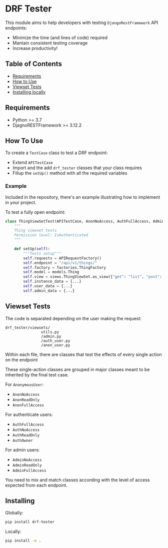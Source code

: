 # DRF Tester

This module aims to help developers with testing `DjangoRestFramework` API endpoints:

- Minimize the time (and lines of code) required
- Mantain consistent testing coverage
- Increase productivity!

## Table of Contents

- [Requirements](#requirements)
- [How to Use](#how-to-use)
- [Viewset Tests](#viewset-tests)
- [Installing locally](#installing-locally)

## Requirements

- Python >= 3.7
- DjagnoRESTFramework >= 3.12.2


## How To Use


To create a `TestCase` class to test a DRF endpoint:

- Extend `APITestCase`
- Import and the add `drf_tester` classes that your class requires
- Fillup the `setUp()` method with all the required variables


### Example

Included in the repository, there's an example illustrating how to implement in your project.

To test a fully open endpoint:

```python
class ThingViewSetTest(APITestCase, AnonNoAccess, AuthFullAccess, AdminFullAccess):
    """
    Thing viewset tests
    Permission level: IsAuthenticated
    """

    def setUp(self):
        """Tests setup"""
        self.requests = APIRequestFactory()
        self.endpoint = "/api/v1/things/"
        self.factory = factories.ThingFactory
        self.model = models.Thing
        self.view = views.ThingViewSet.as_view({"get": "list", "post": "create", "put": "update", "delete": "destroy"})
        self.instance_data = {...}
        self.user_data = {...}
        self.admin_data = {...}
```

## Viewset Tests

The code is separated depending on the user making the request:

```
drf_tester/viewsets/
                utils.py
                /admin.py
                /auth_user.py
                /anon_user.py

```

Within each file, there are classes that test the effects of every single action on the endpoint

These single-action classes are grouped in major classes meant to be inherited by the final test case.

For `AnonymousUser`:

- `AnonNoAccess`
- `AnonReadOnly`
- `AnonFullAccess`

For authenticate users:

- `AuthFullAccess`
- `AuthNoAccess`
- `AuthReadOnly`
- `AuthOwner`

For admin users:

- `AdminNoAccess`
- `AdminReadOnly`
- `AdminFullAccess`

You need to mix and match classes according with the level of access expected from each endpoint.

## Installing

Globally:

```bash
pip install drf-tester
```

Locally:

```bash
pip install -e .
```

